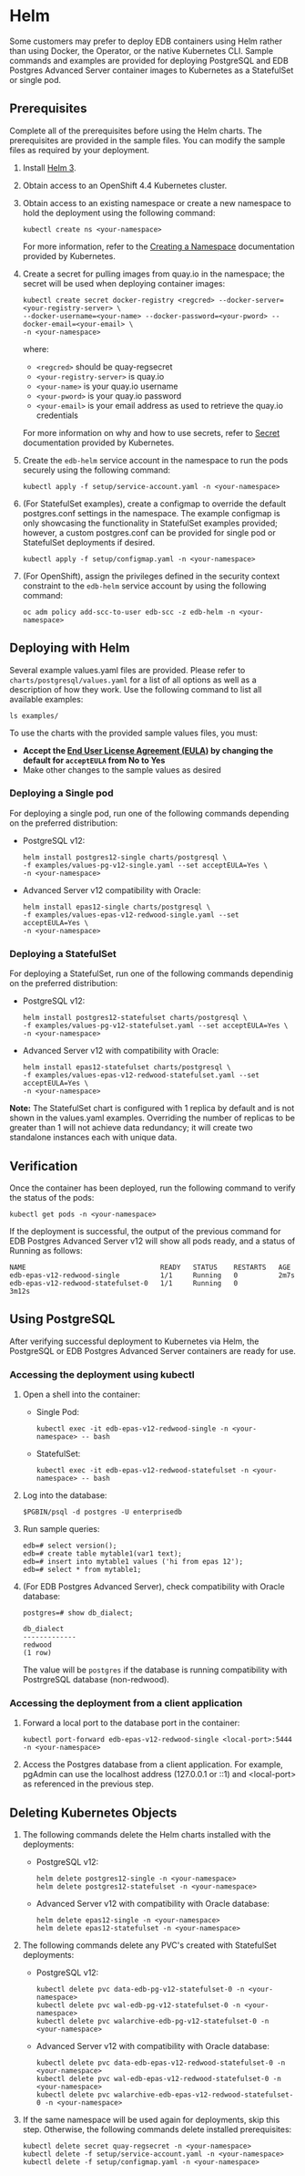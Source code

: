 # Helm
Some customers may prefer to deploy EDB containers using Helm rather than using Docker, the Operator, or the native Kubernetes CLI.  Sample commands and examples are provided for deploying PostgreSQL and EDB Postgres Advanced Server container images to Kubernetes as a StatefulSet or single pod.

## Prerequisites

Complete all of the prerequisites before using the Helm charts. The prerequisites are provided in the sample files. You can modify the sample files as required by your deployment. 
1. Install [Helm 3](https://helm.sh/docs/intro/install/).
1. Obtain access to an OpenShift 4.4 Kubernetes cluster.   
1. Obtain access to an existing namespace or create a new namespace to hold the deployment using the following command:
   ```
   kubectl create ns <your-namespace>
   ```
   For more information, refer to the [Creating a Namespace](https://kubernetes.io/docs/tasks/administer-cluster/namespaces/#creating-a-new-namespace) documentation provided by Kubernetes.
   
1. Create a secret for pulling images from quay.io in the namespace; the secret will be used when deploying container images:
   ```
   kubectl create secret docker-registry <regcred> --docker-server=<your-registry-server> \
   --docker-username=<your-name> --docker-password=<your-pword> --docker-email=<your-email> \
   -n <your-namespace> 
   ```
   where:
   * `<regcred>` should be quay-regsecret
   * `<your-registry-server>` is quay.io
   * `<your-name>` is your quay.io username 
   * `<your-pword>` is your quay.io password  
   * `<your-email>` is your email address as used to retrieve the quay.io credentials
   
   For more information on why and how to use secrets, refer to [Secret](https://kubernetes.io/docs/concepts/configuration/secret/) documentation provided by Kubernetes.
   
1. Create the `edb-helm` service account in the namespace to run the pods securely using the following command:
   ```
   kubectl apply -f setup/service-account.yaml -n <your-namespace> 
   ```
1. (For StatefulSet examples), create a configmap to override the default postgres.conf settings in the namespace.  The example configmap is only showcasing the functionality in StatefulSet examples provided; however, a custom postgres.conf can be provided for single pod or StatefulSet deployments if desired. 
   ```
   kubectl apply -f setup/configmap.yaml -n <your-namespace> 
   ``` 
1. (For OpenShift), assign the privileges defined in the security context constraint to the `edb-helm` service account by using the following command:
   ```
   oc adm policy add-scc-to-user edb-scc -z edb-helm -n <your-namespace>
   ```

 
## Deploying with Helm

Several example values.yaml files are provided. Please refer to `charts/postgresql/values.yaml` for a list of all options as well as a description of how they work. Use the following command to list all available examples:
```
ls examples/
```
To use the charts with the provided sample values files, you must:
* **Accept the [End User License Agreement (EULA)](https://www.enterprisedb.com/limited-use-license) by changing the default for `acceptEULA` from No to Yes**
* Make other changes to the sample values as desired


### Deploying a Single pod

For deploying a single pod, run one of the following commands depending on the preferred distribution:
* PostgreSQL v12: 
  ```
  helm install postgres12-single charts/postgresql \
  -f examples/values-pg-v12-single.yaml --set acceptEULA=Yes \
  -n <your-namespace>
  ```
* Advanced Server v12 compatibility with Oracle: 
  ```
  helm install epas12-single charts/postgresql \
  -f examples/values-epas-v12-redwood-single.yaml --set acceptEULA=Yes \
  -n <your-namespace>
  ```

### Deploying a StatefulSet

For deploying a StatefulSet, run one of the following commands dependinig on the preferred distribution:
* PostgreSQL v12: 
  ```
  helm install postgres12-statefulset charts/postgresql \
  -f examples/values-pg-v12-statefulset.yaml --set acceptEULA=Yes \
  -n <your-namespace>
  ```
* Advanced Server v12 with compatibility with Oracle: 
  ```
  helm install epas12-statefulset charts/postgresql \
  -f examples/values-epas-v12-redwood-statefulset.yaml --set acceptEULA=Yes \
  -n <your-namespace>
  ```

**Note:** The StatefulSet chart is configured with 1 replica by default and is not shown in the values.yaml examples.  Overriding the number of replicas to be greater than 1 will not achieve data redundancy; it will create two standalone instances each with unique data.  

## Verification

Once the container has been deployed, run the following command to verify the status of the pods:
```
kubectl get pods -n <your-namespace> 
```
If the deployment is successful, the output of the previous command for EDB Postgres Advanced Server v12 will show all pods ready, and a status of Running as follows:

    NAME                                 READY   STATUS    RESTARTS   AGE
    edb-epas-v12-redwood-single          1/1     Running   0          2m7s
    edb-epas-v12-redwood-statefulset-0   1/1     Running   0          3m12s

## Using PostgreSQL

After verifying successful deployment to Kubernetes via Helm, the PostgreSQL or EDB Postgres Advanced Server containers are ready for use.

### Accessing the deployment using kubectl

1. Open a shell into the container:

   * Single Pod:
     ```
     kubectl exec -it edb-epas-v12-redwood-single -n <your-namespace> -- bash
     ```
   * StatefulSet:
     ```
     kubectl exec -it edb-epas-v12-redwood-statefulset -n <your-namespace> -- bash
     ```
1. Log into the database:
   ```
   $PGBIN/psql -d postgres -U enterprisedb
   ```
1. Run sample queries:
   ```
   edb=# select version();
   edb=# create table mytable1(var1 text);
   edb=# insert into mytable1 values ('hi from epas 12');
   edb=# select * from mytable1;
   ```
1. (For EDB Postgres Advanced Server), check compatibility with Oracle database:   
   ```
   postgres=# show db_dialect;
   ```
   ```
   db_dialect
   -------------
   redwood
   (1 row)
   ```
   The value will be `postgres` if the database is running compatibility with PostrgreSQL database (non-redwood).
   
### Accessing the deployment from a client application

1. Forward a local port to the database port in the container:
   ```
   kubectl port-forward edb-epas-v12-redwood-single <local-port>:5444 -n <your-namespace> 
   ```
1. Access the Postgres database from a client application. For example, pgAdmin can use the localhost address (127.0.0.1 or ::1) and \<local-port\> as referenced in the previous step.

## Deleting Kubernetes Objects

1. The following commands delete the Helm charts installed with the deployments: 
   * PostgreSQL v12: 
     ```
     helm delete postgres12-single -n <your-namespace>
     helm delete postgres12-statefulset -n <your-namespace>
     ```
   * Advanced Server v12 with compatibility with Oracle database:
     ```
     helm delete epas12-single -n <your-namespace>
     helm delete epas12-statefulset -n <your-namespace>
     ```
     
1. The following commands delete any PVC's created with StatefulSet deployments:
   * PostgreSQL v12: 
     ```
     kubectl delete pvc data-edb-pg-v12-statefulset-0 -n <your-namespace>
     kubectl delete pvc wal-edb-pg-v12-statefulset-0 -n <your-namespace>
     kubectl delete pvc walarchive-edb-pg-v12-statefulset-0 -n <your-namespace>
     ```
   * Advanced Server v12 with compatibility with Oracle database:
     ```
     kubectl delete pvc data-edb-epas-v12-redwood-statefulset-0 -n <your-namespace>
     kubectl delete pvc wal-edb-epas-v12-redwood-statefulset-0 -n <your-namespace>
     kubectl delete pvc walarchive-edb-epas-v12-redwood-statefulset-0 -n <your-namespace>
     ```

1. If the same namespace will be used again for deployments, skip this step. Otherwise, the following commands delete installed prerequisites: 
   ```
   kubectl delete secret quay-regsecret -n <your-namespace>
   kubectl delete -f setup/service-account.yaml -n <your-namespace> 
   kubectl delete -f setup/configmap.yaml -n <your-namespace> 
   ```
